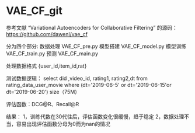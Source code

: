 # VAE_CF_git
 参考文献 “Variational Autoencoders for Collaborative Filtering” 的源码：https://github.com/dawenl/vae_cf

 分为四个部分:
 数据处理 VAE_CF_pre.py 
 模型搭建 VAE_CF_model.py 
 模型训练 VAE_CF_train.py 
 预测 VAE_CF_main.py

 处理数据格式 {user_id,item_id,rat}
 
 测试数据逻辑：
 select 
 did ,video_id, rating1, rating2,dt 
 from 
 rating_data_user_movie 
 where 
 (dt='2019-06-5' or dt='2019-06-15'or dt='2019-06-20')
 size（75M）
 
 评估函数：DCG@R、Recall@R

 结果：
 1，训练代数在30代往后，评估函数变化很缓慢，趋于稳定
 2，数据处理不当，容易出现评估函数分母为0而为nan的情况
 
